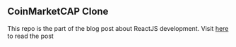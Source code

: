 ## CoinMarketCAP Clone

This repo is the part of the blog post about ReactJS development. Visit [here](http://blog.adnansiddiqi.me/create-your-first-reactjs-app/) to read the post
